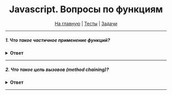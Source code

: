 <div align="center">

<h1>Javascript. Вопросы по функциям</h1>

<a href="https://github.com/dollaween/javascript-questions">На главную</a> | <a href="https://github.com/dollaween/javascript-tests">Тесты</a> | <a href="https://github.com/dollaween/javascript-tests">Задачи</a>

</div>

---

##### 1. Что такое частичное применение функций?
<details><summary><b>Ответ</b></summary>
<p>

**Частичное применение функций** — предоставление функции с меньшим количеством аргументов, чем она ожидает.

[Частичное применение функций](https://medium.com/devschacht/functional-reactive-ninja-partial-application-of-functions-99fc21d629ff)

</p>
</details>

---

##### 2. Что такое цепь вызовов (method chaining)?
<details><summary><b>Ответ</b></summary>
<p>

**Цепь вызовов** — конструкция, при которой вызов одного метода следует сразу за вызовом другого.

```js
'Hello'.replace(/Hello/g, 'Bye').concat('!')
```

</p>
</details>

---

